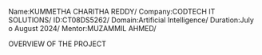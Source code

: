 Name:KUMMETHA CHARITHA REDDY/
Company:CODTECH IT SOLUTIONS/
ID:CT08DS5262/
Domain:Artificial Intelligence/
Duration:July o August 2024/
Mentor:MUZAMMIL AHMED/



OVERVIEW OF THE PROJECT
